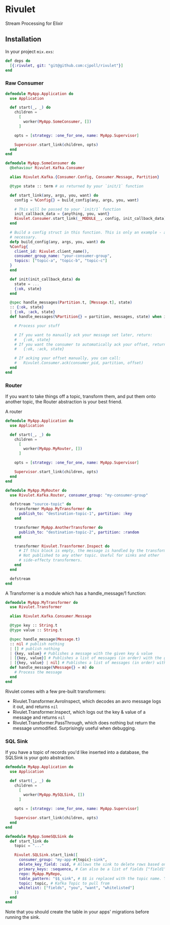 # Rivulet

Stream Processing for Elixir

## Installation

In your project `mix.exs`:

```elixir
def deps do
  [{:rivulet, git: "git@github.com:cjpoll/rivulet"}]
end
```

### Raw Consumer

```elixir
defmodule MyApp.Application do
  use Application

  def start(_, _) do
    children =
      [
        worker(MyApp.SomeConsumer, [])
      ]

    opts = [strategy: :one_for_one, name: MyApp.Supervisor]

    Supervisor.start_link(children, opts)
  end
end
```

```elixir
defmodule MyApp.SomeConsumer do
  @behaviour Rivulet.Kafka.Consumer

  alias Rivulet.Kafka.{Consumer.Config, Consumer.Message, Partition}

  @type state :: term # as returned by your `init/1` function

  def start_link(any, args, you, want) do
    config = %Config{} = build_config(any, args, you, want)

    # This will be passed to your `init/1` function
    init_callback_data = {anything, you, want}
    Rivulet.Consumer.start_link(__MODULE__, config, init_callback_data)
  end

  # Build a config struct in this function. This is only an example - adjust as
  # necessary.
  defp build_config(any, args, you, want) do
  %Config{
    client_id: Rivulet.client_name(),
    consumer_group_name: "your-consumer-group",
    topics: ["topic-a", "topic-b", "topic-c"]
  }
  end

  def init(init_callback_data) do
    state = ...
    {:ok, state}
  end

  @spec handle_messages(Partition.t, [Message.t], state)
  :: {:ok, state}
  | {:ok, :ack, state}
  def handle_messages(%Partition{} = partition, messages, state) when is_list(messages) do

    # Process your stuff

    # If you want to manually ack your message set later, return:
    #   {:ok, state}
    # If you want the consumer to automatically ack your offset, return:
    #   {:ok, :ack, state}

    # If acking your offset manually, you can call:
    #   Rivulet.Consumer.ack(consumer_pid, partition, offset)
  end
end
```

### Router

If you want to take things off a topic, transform them, and put them onto
another topic, the Router abstraction is your best friend.

A router

```elixir
defmodule MyApp.Application do
  use Application

  def start(_, _) do
    children =
      [
        worker(MyApp.MyRouter, [])
      ]

    opts = [strategy: :one_for_one, name: MyApp.Supervisor]

    Supervisor.start_link(children, opts)
  end
end
```

```elixir
defmodule MyApp.MyRouter do
  use Rivulet.Kafka.Router, consumer_group: "my-consumer-group"

  defstream "source-topic" do
    transformer MyApp.MyTransformer do
      publish_to: "destination-topic-1", partition: :key
    end

    transformer MyApp.AnotherTransformer do
      publish_to: "destination-topic-2", partition: :random
    end

    transformer Rivulet.Trasnformer.Inspect do
      # If this block is empty, the message is handled by the transformer, but
      # Not published to any other topic. Useful for sinks and other
      # side-effecty transformers.
    end
  end

  defstream
end
```

A Transformer is a module which has a handle_message/1 function:

```elixir
defmodule MyApp.MyTransformer do
  use Rivulet.Transformer

  alias Rivulet.Kafka.Consumer.Message

  @type key :: String.t
  @type value :: String.t

  @spec handle_message(Message.t)
  :: nil # publish nothing
  | [] # publish nothing
  | {key, value} # Publishes a message with the given key & value
  | [{key, value}] # Publishes a list of messages (in order) with the given key/value pairs
  | [{key, value} | nil] # Publishes a list of messages (in order) with the given key/value pairs, filtering out the `nil` elements.
  def handle_message(%Message{} = m) do
    # Process the message
  end
end
```

Rivulet comes with a few pre-built transformers:

- Rivulet.Transformer.AvroInspect, which decodes an avro message logs it out, and returns `nil`
- Rivulet.Transformer.Inspect, which logs out the key & value of a message and returns `nil`
- Rivulet.Transformer.PassThrough, which does nothing but return the message unmodified. Surprisingly useful when debugging.

### SQL Sink

If you have a topic of records you'd like inserted into a database, the SQLSink
is your goto abstraction.

```elixir
defmodule MyApp.Application do
  use Application

  def start(_, _) do
    children =
      [
        worker(MyApp.MySQLSink, [])
      ]

    opts = [strategy: :one_for_one, name: MyApp.Supervisor]

    Supervisor.start_link(children, opts)
  end
end
```

```elixir
defmodule MyApp.SomeSQLSink do
  def start_link do
    topic = "..."

    Rivulet.SQLSink.start_link([
      consumer_group: "my-app-#{topic}-sink",
      delete_key_field: :uid, # Allows the sink to delete rows based on the Message Key
      primary_keys: :sequence, # Can also be a list of fields ["field1", "field2"]
      repo: MyApp.MyRepo,
      table_pattern: "$$_sink", # $$ is replaced with the topic name. You can also just put the name of a table here.
      topic: topic, # Kafka Topic to pull from
      whitelist: ["fields", "you", "want", "whitelisted"]
    ])
  end
end
```

Note that you should create the table in your apps' migrations before running
the sink.
